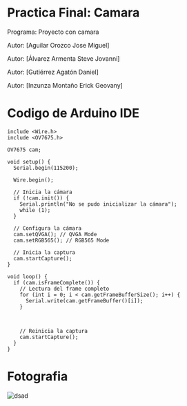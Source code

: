 # Practica Final: Camara

 Programa: Proyecto con camara 
 
  Autor: [Aguilar Orozco Jose Miguel]
  
Autor: [Álvarez Armenta Steve Jovanni]

Autor: [Gutiérrez Agatón Daniel]

Autor: [Inzunza Montaño Erick Geovany]

# Codigo de Arduino IDE
```
include <Wire.h>
include <OV7675.h>

OV7675 cam;

void setup() {
  Serial.begin(115200);
  
  Wire.begin();
  
  // Inicia la cámara
  if (!cam.init()) {
    Serial.println("No se pudo inicializar la cámara");
    while (1);
  }

  // Configura la cámara
  cam.setQVGA(); // QVGA Mode
  cam.setRGB565(); // RGB565 Mode
  
  // Inicia la captura
  cam.startCapture();
}

void loop() {
  if (cam.isFrameComplete()) {
    // Lectura del frame completo
    for (int i = 0; i < cam.getFrameBufferSize(); i++) {
      Serial.write(cam.getFrameBuffer()[i]);
    }


    
    // Reinicia la captura
    cam.startCapture();
  }
}
```
# Fotografia
![dsad](https://github.com/MigOrozco/Equipo-Interfaz/assets/158230692/6d4a7538-f667-4c8e-8480-883de938a77d)


